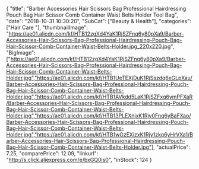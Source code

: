 {
	"title": "Barber Accessories Hair Scissors Bag Professional Hairdressing Pouch Bag Hair Scissor Comb Container Waist Belts Holder Tool Bag",
	"date": "2018-10-31 10:30:20",
	"SubCat": ["Beauty & Health"],
	"categories": ["Hair Care "],
	"thumbnailImage": "https://ae01.alicdn.com/kf/HTB12zgXd4YaK1RjSZFnq6y80pXa9/Barber-Accessories-Hair-Scissors-Bag-Professional-Hairdressing-Pouch-Bag-Hair-Scissor-Comb-Container-Waist-Belts-Holder.jpg_220x220.jpg",
	"BigImage": ["https://ae01.alicdn.com/kf/HTB12zgXd4YaK1RjSZFnq6y80pXa9/Barber-Accessories-Hair-Scissors-Bag-Professional-Hairdressing-Pouch-Bag-Hair-Scissor-Comb-Container-Waist-Belts-Holder.jpg","https://ae01.alicdn.com/kf/HTB1UeTEXjDuK1RjSszdq6xGLpXau/Barber-Accessories-Hair-Scissors-Bag-Professional-Hairdressing-Pouch-Bag-Hair-Scissor-Comb-Container-Waist-Belts-Holder.jpg","https://ae01.alicdn.com/kf/HTB1AVkdd5LaK1RjSZFxq6ymPFXaR/Barber-Accessories-Hair-Scissors-Bag-Professional-Hairdressing-Pouch-Bag-Hair-Scissor-Comb-Container-Waist-Belts-Holder.jpg","https://ae01.alicdn.com/kf/HTB13PLEXnjxK1Rjy0Fnq6yBaFXao/Barber-Accessories-Hair-Scissors-Bag-Professional-Hairdressing-Pouch-Bag-Hair-Scissor-Comb-Container-Waist-Belts-Holder.jpg","https://ae01.alicdn.com/kf/HTB1wGzEXizxK1Rjy1zkq6yHrVXa1/Barber-Accessories-Hair-Scissors-Bag-Professional-Hairdressing-Pouch-Bag-Hair-Scissor-Comb-Container-Waist-Belts-Holder.jpg"],
	"actualPrice": 7.25,
	"comparePrice": 12.09,
	"linkurl": "http://s.click.aliexpress.com/e/bxGQ0is0",
	"inStock": 124
}
